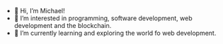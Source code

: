 - 👋 Hi, I’m Michael!
- 👀 I’m interested in programming, software development, web development and the blockchain.
- 🌱 I’m currently learning and exploring the world fo web development.

<!---
TangoQash/TangoQash is a ✨ special ✨ repository because its `README.md` (this file) appears on your GitHub profile.
You can click the Preview link to take a look at your changes.
--->
